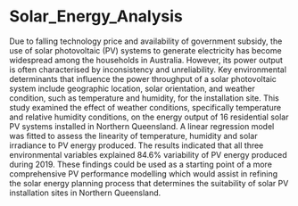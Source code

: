 # Solar_Energy_Analysis
Due to falling technology price and availability of government subsidy, the use of solar photovoltaic (PV) systems to generate electricity has become widespread among the households in Australia. However, its power output is often characterised by inconsistency and unreliability. Key environmental determinants that influence the power throughput of a solar photovoltaic system include geographic location, solar orientation, and weather condition, such as temperature and humidity, for the installation site. This study examined the effect of weather conditions, specifically temperature and relative humidity conditions, on the energy output of 16 residential solar PV systems installed in Northern Queensland. A linear regression model was fitted to assess the linearity of temperature, humidity and solar irradiance to PV energy produced. The results indicated that all three environmental variables explained 84.6% variability of PV energy produced during 2019. These findings could be used as a starting point of a more comprehensive PV performance modelling which would assist in refining the solar energy planning process that determines the suitability of solar PV installation sites in Northern Queensland.
